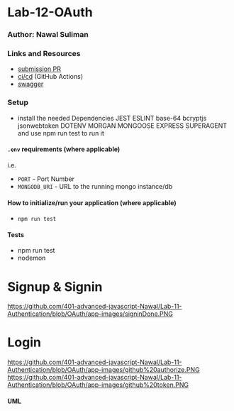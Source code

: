 # Lab-12-OAuth

### Author: Nawal Suliman 

### Links and Resources
- [submission PR](https://github.com/401-advanced-javascript-Nawal/Lab-11-Authentication/pull/1)
- [ci/cd](https://github.com/401-advanced-javascript-Nawal/Lab-11-Authentication/actions) (GitHub Actions)
- [swagger](https://inspector.swagger.io/builder)

### Setup
- install the needed Dependencies JEST ESLINT base-64 bcryptjs jsonwebtoken DOTENV MORGAN MONGOOSE EXPRESS SUPERAGENT  and use npm run test to run it 

#### `.env` requirements (where applicable)
i.e.
- `PORT` - Port Number
- `MONGODB_URI` - URL to the running mongo instance/db

#### How to initialize/run your application (where applicable)
- `npm run test`

#### Tests
- npm run test
- nodemon  

# Signup & Signin 
https://github.com/401-advanced-javascript-Nawal/Lab-11-Authentication/blob/OAuth/app-images/signinDone.PNG

# Login 
https://github.com/401-advanced-javascript-Nawal/Lab-11-Authentication/blob/OAuth/app-images/github%20authorize.PNG
https://github.com/401-advanced-javascript-Nawal/Lab-11-Authentication/blob/OAuth/app-images/github%20token.PNG

#### UML
